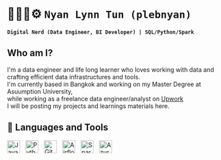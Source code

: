 # 🧑🏼‍💻⚙️  **`Nyan Lynn Tun (plebnyan)`**
**`Digital Nerd (Data Engineer, BI Developer) | SQL/Python/Spark`**


## Who am I?
I'm a data engineer and life long learner who loves working with data and crafting efficient data infrastructures and tools. <br>
I'm currently based in Bangkok and working on my Master Degree at Asuumption University, <br>while working as a freelance data engineer/analyst on [Upwork](https://www.upwork.com/fl/~014816953739eca750?mp_source=share)<br>
I will be posting my projects and learnings materials here.


## 🧰 Languages and Tools

<img align="left" alt="Java" width="30px" style="padding-right:10px;" src="https://cdn.jsdelivr.net/gh/devicons/devicon/icons/java/java-original.svg"/>
<img align="left" alt="Python" width="30px" style="padding-right:10px;" src="https://cdn.jsdelivr.net/gh/devicons/devicon/icons/python/python-plain.svg" />
<img align="left" alt="Git" width="30px" style="padding-right:10px;" src="https://cdn.jsdelivr.net/gh/devicons/devicon/icons/git/git-original.svg" />
<img align="left" alt="Airflow" width="30px" style="padding-right:10px;" src='https://cdn.jsdelivr.net/gh/devicons/devicon@latest/icons/apacheairflow/apacheairflow-original.svg'/>
<img align="left" alt="Spark" width="30px" style="padding-right:10px;" src="https://cdn.jsdelivr.net/gh/devicons/devicon/icons/apachespark/apachespark-original.svg" />
<img align="left" alt="Azure" width="30px" style="padding-right:10px;" src="https://cdn.jsdelivr.net/gh/devicons/devicon/icons/azure/azure-original.svg" />
<br />



##
<!--
**plebnyan/plebnyan** is a ✨ _special_ ✨ repository because its `README.md` (this file) appears on your GitHub profile.

Here are some ideas to get you started:

- 🔭 I’m currently working on ...
- 🌱 I’m currently learning ...
- 👯 I’m looking to collaborate on ...
- 🤔 I’m looking for help with ...
- 💬 Ask me about ...
- 📫 How to reach me: ...
- 😄 Pronouns: ...
- ⚡ Fun fact: ...
-->
